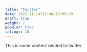 ```yaml
---
title: "Twitter"
date: 2022-11-14T17:40:17+05:30
draft: true
weight: 2
popular: true
ratings: 10
---
```


This is some content related to twitter.